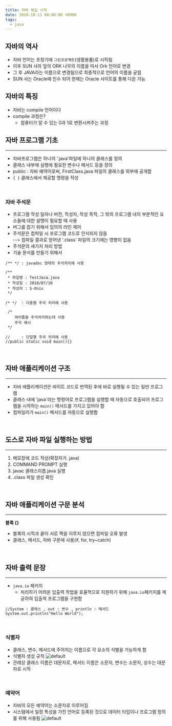 ```yaml
---
title: 자바 복습 시작
date: 2018-10-11 00:00:00 +0900
tags:
  - java
---
```

## 자바의 역사
- 자바 언어는 초창기에 `그린프로젝트`(생활용품)로 시작됨
- 이후 SUN 사의 앞의 ORK 나무의 이름을 따서 Ork 언어로 변경
- 그 후 JAVA라는 이름으로 변경됨으로 최종적으로 언어의 이름을 굳힘
- SUN 사는 Oracle에 인수 되어 현재는 Oracle 사이트를 통해 다운 가능

## 자바의 특징
- 자바는 compile 언어이다
- compile 과정은?
  - 컴퓨터가 알 수 있는 0과 1로 변환시켜주는 과정
  


## 자바 프로그램 기초
---
- 자바프로그램은 하나의 '.java'파일에 하나의 클래스를 정의
- 클래스 내부에 실행에 필요한 변수나 메서드 등을 정의
- public : 자바 예약어로써, FirstClass.java 파일의 클래스를 외부에 공개함
- `{ }` 클래스에서 제공할 명령을 작성
<br/>

### 자바 주석문
- 프로그램 작성 일자나 버전, 작성자, 작성 목적, 그 밖의 프로그램 내의 부분적인 요소들에 대한 설명이 필요할 때 사용
- 버그를 잡기 위해서 임의의 라인 제어
- 주석문은 컴파일 시 프로그램 코드로 인식되지 않음 <br/>
--> 컴파일 결과로 얻어낸 '.class' 파일의 크기에는 영향이 없음
- 주석문의 세가지 처리 방법
- 기술 문서를 만들기 위해서

```
/** */ : javadoc 형태의 주석처리에 사용

/**
 * 파일명 : TestJava.java
 * 작성일 : 2018/07/10         
 * 작성자 : S-Onix
 */

/* */  : 다중행 주석 처리에 사용

 /*
    여러줄을 주석처리하는데 사용
    주석 예시
 */

//     : 단일행 주석 처리에 사용
//public static void main(){}
```

<br/>

## 자바 애플리케이션 구조
---
- 자바 애플리케이션은 바이트 코드로 번역된 후에 바로 실행될 수 있는 일반 프로그램
- 클래스 내에 'java'라는 명령어로 프로그램을 실행할 때 자동으로 호출되어 프로그램을 시작하는 `main()` 메서드를 가지고 있어야 함
- 컴파일러가 `main()` 메서드를 자동으로 실행함
<br/>

## 도스로 자바 파일 실행하는 방법
-------
1. 메모장에 코드 작성(확장자가 .java)
2. COMMAND PROMPT 실행
3. javac 클래스이름.java 실행
4. .class 파일 생성 확인
<br/>

## 자바 애플리케이션 구문 분석
---
<strong>블록 {}</strong>
- 블록의 시작과 끝이 서로 짝을 이루지 않으면 컴파일 오류 발생
- 클래스, 메서드, 자바 구문에 사용(if, for, try~catch)
<br/>

## 자바 출력 문장
---
- ``java.io`` 패키지
    - 처리하기 어려운 입출력 작업을 효율적으로 지원하기 위해 `java.io`패키지를 제공하여 입출력 프로그램을 구현함
```
//System : 클래스 , out : 변수 , println : 메서드
System.out.println("Hello World");
```
<br/>

### 식별자
- 클래스, 변수, 메서드에 주어지는 이름으로 각 요소의 식별을 가능하게 함
- 식별자 생성 규칙
![default](https://user-images.githubusercontent.com/33478245/42489811-a8b33da6-83fc-11e8-83d2-75a39de1d82f.PNG)
- 관례상 클래스 이름은 대문자로, 메서드 이름은 소문자, 변수는 소문자, 상수는 대문자로 시작
<br/>

### 예약어
- 자바의 모든 예약어는 소문자로 이루어짐
- 시스템에서 일정 특성을 가진 언어로 등록된 것으로 데이터 타입이나 프로그램 정의를 위해 사용됨
![default](https://user-images.githubusercontent.com/33478245/42489863-0efee4f2-83fd-11e8-8377-03a017c1cd04.PNG)
